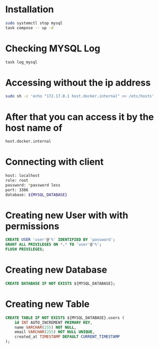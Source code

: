 # Installation

```sh
sudo systemctl stop mysql
task compose -- up -d
```

# Checking MYSQL Log

```sh
task log_mysql
```
# Accessing without the ip address
```sh
sudo sh -c 'echo "172.17.0.1 host.docker.internal" >> /etc/hosts'
```

# After that you can access it by the host name of
```sh
host.docker.internal
```

# Connecting with client

```sh
host: localhost
role: root
password: *password less
port: 3306
database: ${MYSQL_DATABASE}
```

# Creating new User with with permissions

```sql
CREATE USER 'user'@'%' IDENTIFIED BY 'password';
GRANT ALL PRIVILEGES ON *.* TO 'user'@'%';
FLUSH PRIVILEGES;
```

# Creating new Database

```sql
CREATE DATABASE IF NOT EXISTS ${MYSQL_DATABASE};
```

# Creating new Table

```sql
CREATE TABLE IF NOT EXISTS ${MYSQL_DATABASE}.users (
    id INT AUTO_INCREMENT PRIMARY KEY,
    name VARCHAR(255) NOT NULL,
    email VARCHAR(255) NOT NULL UNIQUE,
    created_at TIMESTAMP DEFAULT CURRENT_TIMESTAMP
);
```
